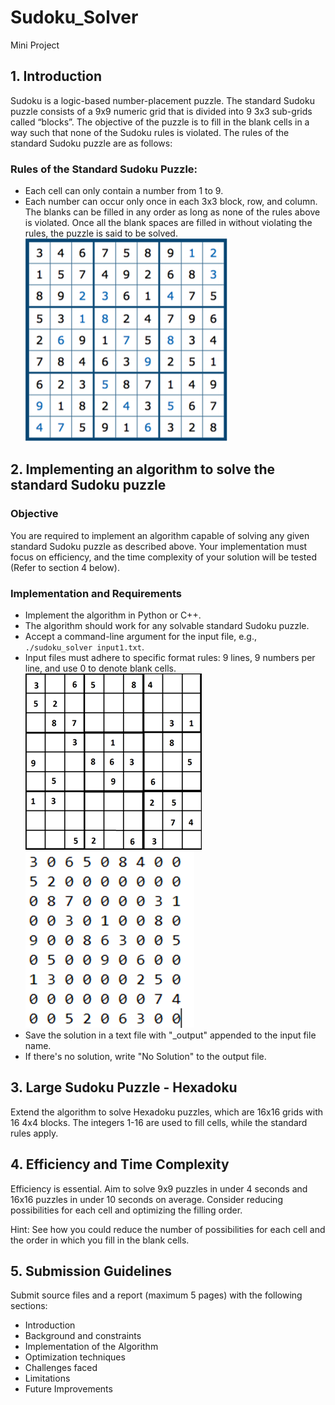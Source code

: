 # Sudoku_Solver
Mini Project

## 1. Introduction
Sudoku is a logic-based number-placement puzzle. The standard Sudoku puzzle consists of a 9x9 numeric grid that is divided into 9 3x3 sub-grids called “blocks”. The objective of the puzzle is to fill in the blank cells in a way such that none of the Sudoku rules is violated. The rules of the standard Sudoku puzzle are as follows:

### Rules of the Standard Sudoku Puzzle:
- Each cell can only contain a number from 1 to 9.
- Each number can occur only once in each 3x3 block, row, and column.
The blanks can be filled in any order as long as none of the rules above is violated. Once all the blank spaces are filled in without violating the rules, the puzzle is said to be solved.
![Sudoku Puzzle](img/1.png)


## 2. Implementing an algorithm to solve the standard Sudoku puzzle
### Objective
You are required to implement an algorithm capable of solving any given standard Sudoku puzzle as described above. Your implementation must focus on efficiency, and the time complexity of your solution will be tested (Refer to section 4 below).

### Implementation and Requirements
- Implement the algorithm in Python or C++.
- The algorithm should work for any solvable standard Sudoku puzzle.
- Accept a command-line argument for the input file, e.g., `./sudoku_solver input1.txt`.
- Input files must adhere to specific format rules: 9 lines, 9 numbers per line, and use 0 to denote blank cells.
  ![Sudoku Puzzle](img/2.png)          ![Sudoku Puzzle](img/3.png)
- Save the solution in a text file with "_output" appended to the input file name.
- If there's no solution, write "No Solution" to the output file.

## 3. Large Sudoku Puzzle - Hexadoku
Extend the algorithm to solve Hexadoku puzzles, which are 16x16 grids with 16 4x4 blocks. The integers 1-16 are used to fill cells, while the standard rules apply.

## 4. Efficiency and Time Complexity
Efficiency is essential. Aim to solve 9x9 puzzles in under 4 seconds and 16x16 puzzles in under 10 seconds on average. Consider reducing possibilities for each cell and optimizing the filling order.

Hint: See how you could reduce the number of possibilities for each cell and the order in which you fill in the blank cells.

## 5. Submission Guidelines
Submit source files and a report (maximum 5 pages) with the following sections:
- Introduction
- Background and constraints
- Implementation of the Algorithm
- Optimization techniques
- Challenges faced
- Limitations
- Future Improvements

